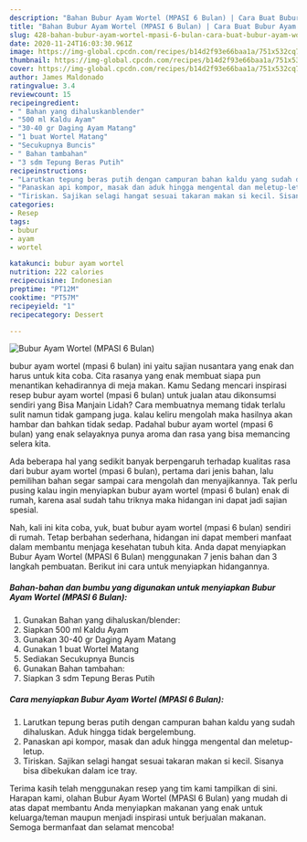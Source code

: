 ```yaml
---
description: "Bahan Bubur Ayam Wortel (MPASI 6 Bulan) | Cara Buat Bubur Ayam Wortel (MPASI 6 Bulan) Yang Enak Banget"
title: "Bahan Bubur Ayam Wortel (MPASI 6 Bulan) | Cara Buat Bubur Ayam Wortel (MPASI 6 Bulan) Yang Enak Banget"
slug: 428-bahan-bubur-ayam-wortel-mpasi-6-bulan-cara-buat-bubur-ayam-wortel-mpasi-6-bulan-yang-enak-banget
date: 2020-11-24T16:03:30.961Z
image: https://img-global.cpcdn.com/recipes/b14d2f93e66baa1a/751x532cq70/bubur-ayam-wortel-mpasi-6-bulan-foto-resep-utama.jpg
thumbnail: https://img-global.cpcdn.com/recipes/b14d2f93e66baa1a/751x532cq70/bubur-ayam-wortel-mpasi-6-bulan-foto-resep-utama.jpg
cover: https://img-global.cpcdn.com/recipes/b14d2f93e66baa1a/751x532cq70/bubur-ayam-wortel-mpasi-6-bulan-foto-resep-utama.jpg
author: James Maldonado
ratingvalue: 3.4
reviewcount: 15
recipeingredient:
- " Bahan yang dihaluskanblender"
- "500 ml Kaldu Ayam"
- "30-40 gr Daging Ayam Matang"
- "1 buat Wortel Matang"
- "Secukupnya Buncis"
- " Bahan tambahan"
- "3 sdm Tepung Beras Putih"
recipeinstructions:
- "Larutkan tepung beras putih dengan campuran bahan kaldu yang sudah dihaluskan. Aduk hingga tidak bergelembung."
- "Panaskan api kompor, masak dan aduk hingga mengental dan meletup-letup."
- "Tiriskan. Sajikan selagi hangat sesuai takaran makan si kecil. Sisanya bisa dibekukan dalam ice tray."
categories:
- Resep
tags:
- bubur
- ayam
- wortel

katakunci: bubur ayam wortel 
nutrition: 222 calories
recipecuisine: Indonesian
preptime: "PT12M"
cooktime: "PT57M"
recipeyield: "1"
recipecategory: Dessert

---
```



![Bubur Ayam Wortel (MPASI 6 Bulan)](https://img-global.cpcdn.com/recipes/b14d2f93e66baa1a/751x532cq70/bubur-ayam-wortel-mpasi-6-bulan-foto-resep-utama.jpg)


bubur ayam wortel (mpasi 6 bulan) ini yaitu sajian nusantara yang enak dan harus untuk kita coba. Cita rasanya yang enak membuat siapa pun menantikan kehadirannya di meja makan.
Kamu Sedang mencari inspirasi resep bubur ayam wortel (mpasi 6 bulan) untuk jualan atau dikonsumsi sendiri yang Bisa Manjain Lidah? Cara membuatnya memang tidak terlalu sulit namun tidak gampang juga. kalau keliru mengolah maka hasilnya akan hambar dan bahkan tidak sedap. Padahal bubur ayam wortel (mpasi 6 bulan) yang enak selayaknya punya aroma dan rasa yang bisa memancing selera kita.



Ada beberapa hal yang sedikit banyak berpengaruh terhadap kualitas rasa dari bubur ayam wortel (mpasi 6 bulan), pertama dari jenis bahan, lalu pemilihan bahan segar sampai cara mengolah dan menyajikannya. Tak perlu pusing kalau ingin menyiapkan bubur ayam wortel (mpasi 6 bulan) enak di rumah, karena asal sudah tahu triknya maka hidangan ini dapat jadi sajian spesial.


Nah, kali ini kita coba, yuk, buat bubur ayam wortel (mpasi 6 bulan) sendiri di rumah. Tetap berbahan sederhana, hidangan ini dapat memberi manfaat dalam membantu menjaga kesehatan tubuh kita. Anda dapat menyiapkan Bubur Ayam Wortel (MPASI 6 Bulan) menggunakan 7 jenis bahan dan 3 langkah pembuatan. Berikut ini cara untuk menyiapkan hidangannya.

<!--inarticleads1-->

##### Bahan-bahan dan bumbu yang digunakan untuk menyiapkan Bubur Ayam Wortel (MPASI 6 Bulan):

1. Gunakan  Bahan yang dihaluskan/blender:
1. Siapkan 500 ml Kaldu Ayam
1. Gunakan 30-40 gr Daging Ayam Matang
1. Gunakan 1 buat Wortel Matang
1. Sediakan Secukupnya Buncis
1. Gunakan  Bahan tambahan:
1. Siapkan 3 sdm Tepung Beras Putih




<!--inarticleads2-->

##### Cara menyiapkan Bubur Ayam Wortel (MPASI 6 Bulan):

1. Larutkan tepung beras putih dengan campuran bahan kaldu yang sudah dihaluskan. Aduk hingga tidak bergelembung.
1. Panaskan api kompor, masak dan aduk hingga mengental dan meletup-letup.
1. Tiriskan. Sajikan selagi hangat sesuai takaran makan si kecil. Sisanya bisa dibekukan dalam ice tray.




Terima kasih telah menggunakan resep yang tim kami tampilkan di sini. Harapan kami, olahan Bubur Ayam Wortel (MPASI 6 Bulan) yang mudah di atas dapat membantu Anda menyiapkan makanan yang enak untuk keluarga/teman maupun menjadi inspirasi untuk berjualan makanan. Semoga bermanfaat dan selamat mencoba!
